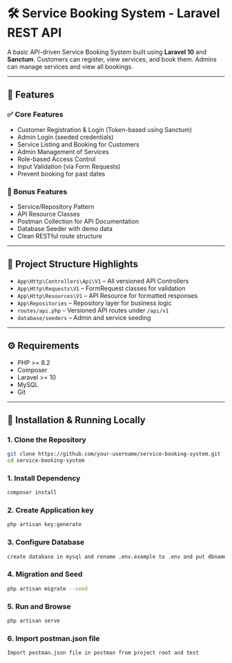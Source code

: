 # 🛠️ Service Booking System - Laravel REST API

A basic API-driven Service Booking System built using **Laravel 10** and **Sanctum**. Customers can register, view services, and book them. Admins can manage services and view all bookings.

---

## 🚀 Features

### ✅ Core Features
- Customer Registration & Login (Token-based using Sanctum)
- Admin Login (seeded credentials)
- Service Listing and Booking for Customers
- Admin Management of Services
- Role-based Access Control
- Input Validation (via Form Requests)
- Prevent booking for past dates

### 🧰 Bonus Features
- Service/Repository Pattern
- API Resource Classes
- Postman Collection for API Documentation
- Database Seeder with demo data
- Clean RESTful route structure

---

## 📁 Project Structure Highlights

- `App\Http\Controllers\Api\V1` – All versioned API Controllers
- `App\Http\Requests\V1` – FormRequest classes for validation
- `App\Http\Resources\V1` – API Resource for formatted responses
- `App\Repositories` – Repository layer for business logic
- `routes/api.php` – Versioned API routes under `/api/v1`
- `database/seeders` – Admin and service seeding

---

## ⚙️ Requirements

- PHP >= 8.2
- Composer
- Laravel >= 10
- MySQL
- Git

---

## 🧪 Installation & Running Locally

### 1. Clone the Repository
```bash
git clone https://github.com/your-username/service-booking-system.git
cd service-booking-system
````

### 1. Install Dependency
```bash
composer install
```
### 2. Create Application key
```bash
php artisan key:generate
```
### 3. Configure Database
```bash
create database in mysql and rename .env.example to .env and put dbname and credentials in .env
```
### 4. Migration and Seed
```bash
php artisan migrate --seed
```
### 5. Run and Browse
```bash
php artisan serve
```
### 6. Import postman.json file
```bash
Import postman.json file in postman from project root and test
```
